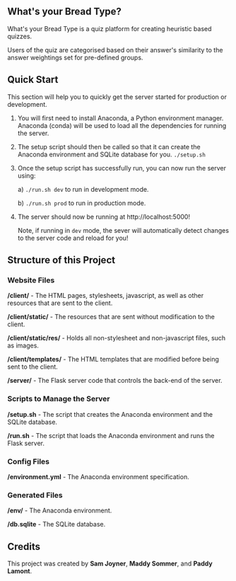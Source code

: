 What's your Bread Type?
-----------------------

What's your Bread Type is a quiz platform for creating heuristic based quizzes.

Users of the quiz are categorised based on their answer's
similarity to the answer weightings set for pre-defined groups.


Quick Start
-----------
This section will help you to quickly get the server started for production or development.

1. You will first need to install Anaconda, a Python environment manager.
   Anaconda (conda) will be used to load all the dependencies for running the server.

2. The setup script should then be called so that it can create the Anaconda environment and SQLite database for you.
   ```./setup.sh```

3. Once the setup script has successfully run, you can now run the server using:
   
   a) `./run.sh dev` to run in development mode.
   
   b) `./run.sh prod` to run in production mode.

4. The server should now be running at http://localhost:5000!
   
   Note, if running in `dev` mode, the sever will automatically detect changes to the server code and reload for you!


Structure of this Project
-------------------------

### Website Files

**/client/** - The HTML pages, stylesheets, javascript, as well as other resources that are sent to the client.

**/client/static/** - The resources that are sent without modification to the client.

**/client/static/res/** - Holds all non-stylesheet and non-javascript files, such as images.

**/client/templates/** - The HTML templates that are modified before being sent to the client.

**/server/** - The Flask server code that controls the back-end of the server.


### Scripts to Manage the Server

**/setup.sh** - The script that creates the Anaconda environment and the SQLite database.

**/run.sh** - The script that loads the Anaconda environment and runs the Flask server.


### Config Files

**/environment.yml** - The Anaconda environment specification.


### Generated Files

**/env/** - The Anaconda environment.

**/db.sqlite** - The SQLite database.


Credits
-------
This project was created by **Sam Joyner**, **Maddy Sommer**, and **Paddy Lamont**.
